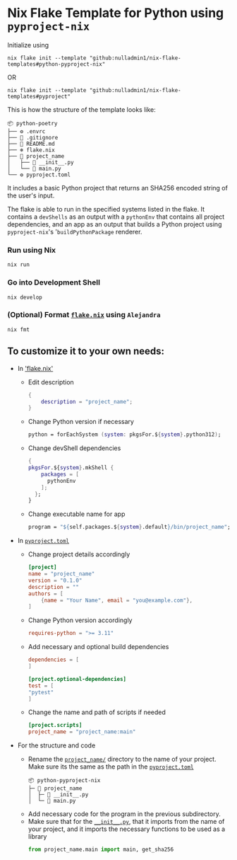 # Nix Flake Template for Python using `pyproject-nix`

Initialize using

```shell
nix flake init --template "github:nulladmin1/nix-flake-templates#python-pyproject-nix"
```

OR

```shell
nix flake init --template "github:nulladmin1/nix-flake-templates#pyproject"
```

This is how the structure of the template looks like:

```
📦 python-poetry
├── ⚙️ .envrc
├── 🙈 .gitignore
├── 📃 README.md
├── ❄️ flake.nix
├── 📁 project_name
│   ├── 🐍 __init__.py
│   └── 🐍 main.py
└── ⚙️ pyproject.toml
```

It includes a basic Python project that returns an SHA256 encoded string of the user's input.

The flake is able to run in the specified systems listed in the flake. It contains a `devShells` as an output with a `pythonEnv` that contains all project dependencies, and an app as an output that builds a Python project using `pyproject-nix`'s '`buildPythonPackage` renderer.

### Run using Nix

```shell
nix run
```

### Go into Development Shell

```shell
nix develop
```

### (Optional) Format [`flake.nix`](flake.nix) using `Alejandra`

```shelll
nix fmt
```

## To customize it to your own needs:

- In ['flake.nix'](flake.nix)
  - Edit description
    ```nix
    {
        description = "project_name";
    }
    ```
  - Change Python version if necessary
    ```nix
    python = forEachSystem (system: pkgsFor.${system}.python312);
    ```
  - Change devShell dependencies
    ```nix
    {
    pkgsFor.${system}.mkShell {
        packages = [
          pythonEnv
        ];
      };
    }
    ```
  - Change executable name for app
    ```nix
    program = "${self.packages.${system}.default}/bin/project_name";
    ```
- In [`pyproject.toml`](pyproject.toml)

  - Change project details accordingly
    ```toml
    [project]
    name = "project_name"
    version = "0.1.0"
    description = ""
    authors = [
        {name = "Your Name", email = "you@example.com"},
    ]
    ```
  - Change Python version accordingly
    ```toml
    requires-python = ">= 3.11"
    ```
  - Add necessary and optional build dependencies

    ```toml
    dependencies = [
    ]

    [project.optional-dependencies]
    test = [
    "pytest"
    ]
    ```

  - Change the name and path of scripts if needed
    ```toml
    [project.scripts]
    project_name = "project_name:main"
    ```

- For the structure and code
  - Rename the [`project_name/`](project_name) directory to the name of your project. Make sure its the same as the path in the [`pyproject.toml`](pyproject.toml)
    ```
    📦 python-pyproject-nix
    ├─ 📁 project_name
    │  ├─ 🐍 __init__.py
    │  └─ 🐍 main.py
    ```
  - Add necessary code for the program in the previous subdirectory.
  - Make sure that for the [`__init__.py`](project_name/__init__.py), that it imports from the name of your project, and it imports the necessary functions to be used as a library
    ```python
    from project_name.main import main, get_sha256
    ```
